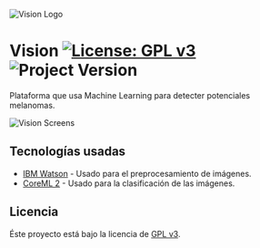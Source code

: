 
![Vision Logo](https://github.com/sebastiancrossa/visionapp/blob/master/logo.jpg?raw=true)

# Vision [![License: GPL v3](https://img.shields.io/badge/License-GPLv3-blue.svg)](https://www.gnu.org/licenses/gpl-3.0) ![Project Version](https://img.shields.io/badge/version-1.0.0-brightgreen.svg)
Plataforma que usa Machine Learning para detecter potenciales melanomas.

![Vision Screens](https://github.com/sebastiancrossa/visionapp/blob/master/screen.jpg?raw=true)

## Tecnologías usadas

* [IBM Watson](https://www.ibm.com/watson/) - Usado para el preprocesamiento de imágenes.
* [CoreML 2](https://developer.apple.com/machine-learning/) - Usado para la clasificación de las imágenes.

## Licencia

Éste proyecto está bajo la licencia de [GPL v3](LICENSE).
